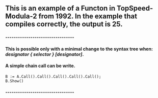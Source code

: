 ## This is an example of a Functon in TopSpeed-Modula-2 from 1992. In the example that compiles correctly, the output is 25.
#### ---------------------------------

#### This is possible only with a minimal change to the syntax tree when: ***designator { selector } [designator]***.

#### A simple chain call can be write.

	B := A.Call().Call().Call().Call().Call();
	B.Show()

#### ---------------------------------
